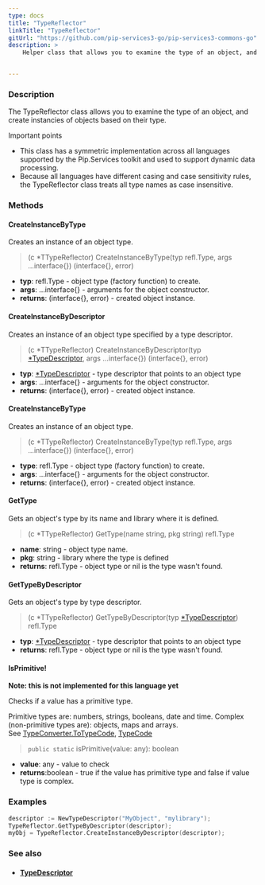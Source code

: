 ```yaml
---
type: docs
title: "TypeReflector"
linkTitle: "TypeReflector"
gitUrl: "https://github.com/pip-services3-go/pip-services3-commons-go"
description: >
    Helper class that allows you to examine the type of an object, and create instancies of objects based on their type.


---
```


### Description

The TypeReflector class allows you to examine the type of an object, and create instancies of objects based on their type.

Important points

- This class has a symmetric implementation across all languages supported by the Pip.Services toolkit and used to support dynamic data processing.
- Because all languages have different casing and case sensitivity rules, the TypeReflector class treats all type names as case insensitive.



### Methods

#### CreateInstanceByType
Creates an instance of an object type.

> (c *TTypeReflector) CreateInstanceByType(typ refl.Type, args ...interface{}) (interface{}, error)

- **typ**: refl.Type - object type (factory function) to create.
- **args**: ...interface{} - arguments for the object constructor.
- **returns**: (interface{}, error) - created object instance.

#### CreateInstanceByDescriptor
Creates an instance of an object type specified by a type descriptor.

> (c *TTypeReflector) CreateInstanceByDescriptor(typ [*TypeDescriptor](../type_descriptor), args ...interface{}) (interface{}, error)

- **typ**: [*TypeDescriptor](../type_descriptor) - type descriptor that points to an object type
- **args**: ...interface{} - arguments for the object constructor.
- **returns**: (interface{}, error) - created object instance.

#### CreateInstanceByType
Creates an instance of an object type.

> (c *TTypeReflector) CreateInstanceByType(typ refl.Type, args ...interface{}) (interface{}, error)

- **type**: refl.Type - object type (factory function) to create.
- **args**: ...interface{} - arguments for the object constructor.
- **returns**: (interface{}, error) - created object instance.


#### GetType
Gets an object's type by its name and library where it is defined.

> (c *TTypeReflector) GetType(name string, pkg string) refl.Type

- **name**: string - object type name.
- **pkg**: string - library where the type is defined
- **returns**: refl.Type - object type or nil is the type wasn't found.

#### GetTypeByDescriptor
Gets an object's type by type descriptor.

> (c *TTypeReflector) GetTypeByDescriptor(typ [*TypeDescriptor](../type_descriptor)) refl.Type

- **typ**: [*TypeDescriptor](../type_descriptor) - type descriptor that points to an object type
- **returns**: refl.Type - object type or nil is the type wasn't found.

#### IsPrimitive!
**Note: this is not implemented for this language yet**

Checks if a value has a primitive type.

Primitive types are: numbers, strings, booleans, date and time.
Complex (non-primitive types are): objects, maps and arrays.  
See [TypeConverter.ToTypeCode](../../convert/type_converter/#totypecode), [TypeCode](../../convert/type_code)

> `public static` isPrimitive(value: any): boolean 

- **value**: any - value to check
- **returns**:boolean - true if the value has primitive type and false if value type is complex.

### Examples

```go
descriptor := NewTypeDescriptor("MyObject", "mylibrary");
TypeReflector.GetTypeByDescriptor(descriptor);
myObj = TypeReflector.CreateInstanceByDescriptor(descriptor);

```

### See also
- #### [TypeDescriptor](../type_descriptor)
